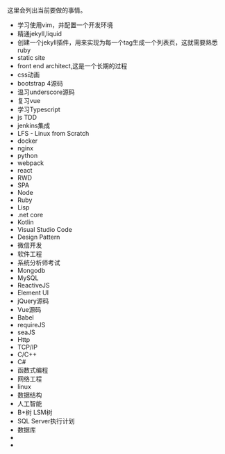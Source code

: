这里会列出当前要做的事情。  
- 学习使用vim，并配置一个开发环境
- 精通jekyll,liquid
- 创建一个jekyll插件，用来实现为每一个tag生成一个列表页，这就需要熟悉ruby
- static site
- front end architect,这是一个长期的过程
- css动画
- bootstrap 4源码
- 温习underscore源码
- 复习vue
- 学习Typescript
- js TDD
- jenkins集成
- LFS - Linux from Scratch
- docker
- nginx
- python
- webpack
- react
- RWD
- SPA
- Node
- Ruby
- Lisp
- .net core
- Kotlin
- Visual Studio Code
- Design Pattern
- 微信开发
- 软件工程
- 系统分析师考试
- Mongodb
- MySQL
- ReactiveJS
- Element UI
- jQuery源码
- Vue源码
- Babel
- requireJS
- seaJS
- Http
- TCP/IP
- C/C++
- C#
- 函数式编程
- 网络工程
- linux
- 数据结构
- 人工智能
- B+树 LSM树
- SQL Server执行计划
- 数据库
- 
- 